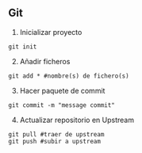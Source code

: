 ## Git
1. Inicializar proyecto
```shell
git init
```
2. Añadir ficheros
```shell
git add * #nombre(s) de fichero(s)
```

3. Hacer paquete de commit
```shell
git commit -m "message commit"
```

4. Actualizar repositorio en Upstream
```shell
git pull #traer de upstream
git push #subir a upstream
```